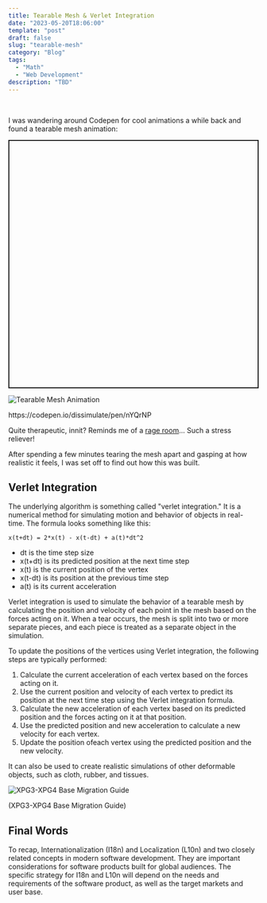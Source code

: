 ```yaml
---
title: Tearable Mesh & Verlet Integration
date: "2023-05-20T18:06:00"
template: "post"
draft: false
slug: "tearable-mesh"
category: "Blog"
tags:
  - "Math"
  - "Web Development"
description: "TBD"
---
```


<br>

I was wandering around Codepen for cool animations a while back and found a tearable mesh animation:

<div>
<p class="codepen" data-height="500" data-default-tab="html,result" data-slug-hash="nYQrNP" data-editable="true" data-user="dissimulate" style="height: 500px; box-sizing: border-box; display: flex; align-items: center; justify-content: center; border: 2px solid;">
</p>
<script async src="https://cpwebassets.codepen.io/assets/embed/ei.js"></script>
</div>

![Tearable Mesh Animation](/media/tearable-mesh.gif)
<figcaption>https://codepen.io/dissimulate/pen/nYQrNP</figcaption>

Quite therapeutic, innit? Reminds me of a [rage room](https://en.wikipedia.org/wiki/Rage_room)... Such a stress reliever!

After spending a few minutes tearing the mesh apart and gasping at how realistic it feels, I was set off to find out how this was built.

## Verlet Integration

The underlying algorithm is something called "verlet integration." It is a numerical method for simulating motion and behavior of objects in real-time. The formula looks something like this:

```
x(t+dt) = 2*x(t) - x(t-dt) + a(t)*dt^2
```

* dt is the time step size
* x(t+dt) is its predicted position at the next time step
* x(t) is the current position of the vertex
* x(t-dt) is its position at the previous time step
* a(t) is its current acceleration


Verlet integration is used to simulate the behavior of a tearable mesh by calculating the position and velocity of each point in the mesh based on the forces acting on it.  When a tear occurs, the mesh is split into two or more separate pieces, and each piece is treated as a separate object in the simulation. 

To update the positions of the vertices using Verlet integration, the following steps are typically performed:

1. Calculate the current acceleration of each vertex based on the forces acting on it.
2. Use the current position and velocity of each vertex to predict its position at the next time step using the Verlet integration formula.
3. Calculate the new acceleration of each vertex based on its predicted position and the forces acting on it at that position.
4. Use the predicted position and new acceleration to calculate a new velocity for each vertex.
5. Update the position ofeach vertex using the predicted position and the new velocity.

It can also be used to create realistic simulations of other deformable objects, such as cloth, rubber, and tissues.


![XPG3-XPG4 Base Migration Guide](/media/xpg.png)
<figcaption>(XPG3-XPG4 Base Migration Guide)</figcaption>

## Final Words 

To recap, Internationalization (I18n) and Localization (L10n) and two closely related concepts in modern software development. They are important considerations for software products built for global audiences. The specific strategy for I18n and L10n will depend on the needs and requirements of the software product, as well as the target markets and user base. 

<br>